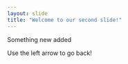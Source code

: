 ```yaml
---
layout: slide
title: "Welcome to our second slide!"
---
```

Something new added

Use the left arrow to go back!
